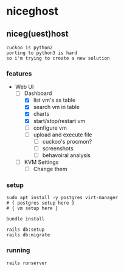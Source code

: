 # niceghost
## niceg(uest)host
```
cuckoo is python2
porting to python3 is hard
so i'm trying to create a new solution
```
### features
- Web UI
    - [ ] Dashboard
        - [X] list vm's as table
        - [X] search vm in table
        - [X] charts
        - [X] start/stop/restart vm
        - [ ] configure vm
        - [ ] upload and execute file
            - [ ] cuckoo's procmon?
            - [ ] screenshots
            - [ ] behavoiral analysis
    - [ ] KVM Settings
        - [ ] Change them

### setup
```shell script
sudo apt install -y postgres virt-manager
# { postgres setup here }
# { vm setup here }

bundle install

rails db:setup
rails db:migrate
```

### running
```shell script
rails runserver
```